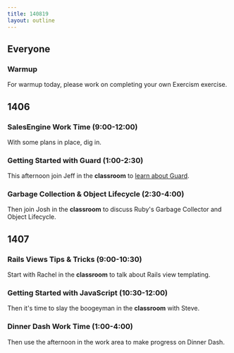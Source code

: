 ```yaml
---
title: 140819
layout: outline
---
```


## Everyone

### Warmup

For warmup today, please work on completing your own Exercism exercise.

## 1406

### SalesEngine Work Time (9:00-12:00)

With some plans in place, dig in.

### Getting Started with Guard (1:00-2:30)

This afternoon join Jeff in the **classroom** to
[learn about Guard](http://tutorials.jumpstartlab.com/topics/guard.html).

### Garbage Collection & Object Lifecycle (2:30-4:00)

Then join Josh in the **classroom** to discuss Ruby's Garbage Collector and
Object Lifecycle.

## 1407

### Rails Views Tips & Tricks (9:00-10:30)

Start with Rachel in the **classroom** to talk about Rails view templating.

### Getting Started with JavaScript (10:30-12:00)

Then it's time to slay the boogeyman in the **classroom** with Steve.

### Dinner Dash Work Time (1:00-4:00)

Then use the afternoon in the work area to make progress on Dinner Dash.
